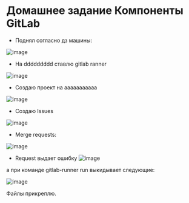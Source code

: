 #  Домашнее задание Компоненты GitLab




* Поднял согласно дз машины:

![image](https://github.com/Dimarkle/DevOps/assets/118626944/817876aa-70bc-4e02-8d0e-4b077ad9a230)



* На ddddddddd ставлю gitlab ranner
  


![image](https://github.com/Dimarkle/DevOps/assets/118626944/b762ee14-4106-4c7d-8012-987428930e81)




* Создаю проект на aaaaaaaaaaa


![image](https://github.com/Dimarkle/DevOps/assets/118626944/6b6ff72d-8c30-429c-8f94-c0abc6e2f82e)



* Создаю  Issues


![image](https://github.com/Dimarkle/DevOps/assets/118626944/64cfc377-7016-4607-a4b3-70695fe350e0)


* Merge requests:

![image](https://github.com/Dimarkle/DevOps/assets/118626944/253c97ae-e5f4-4d6c-afcd-f7817e3f7927)



* Request выдает ошибку
![image](https://github.com/Dimarkle/DevOps/assets/118626944/b0461362-4db5-4e00-8d7c-7e3352e6d89a)

а при команде gitlab-runner run выкидывает следующие:

![image](https://github.com/Dimarkle/DevOps/assets/118626944/6c76843e-3951-4446-853d-9926d5f65a89)



Файлы прикреплю.









